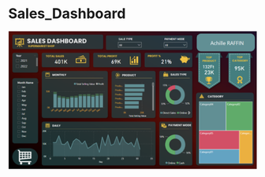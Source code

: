 # Sales_Dashboard

![alt text](https://github.com/Akleryon/Sales_Dashboard/blob/main/Screenshot%202023-04-16%20161542.png)
